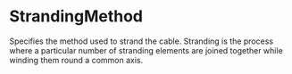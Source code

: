 StrandingMethod
===============

Specifies the method used to strand the cable. Stranding is the process where a particular number of stranding elements are joined together while winding them round a common axis.
